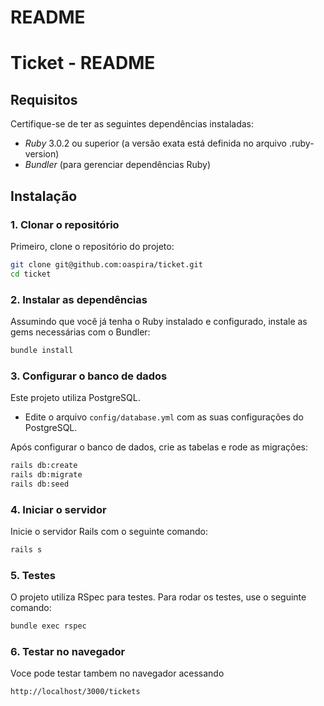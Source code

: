 # README

# Ticket - README

## Requisitos

Certifique-se de ter as seguintes dependências instaladas:

- *Ruby* 3.0.2 ou superior (a versão exata está definida no arquivo .ruby-version)
- *Bundler* (para gerenciar dependências Ruby)

## Instalação

### 1. Clonar o repositório

Primeiro, clone o repositório do projeto:

```bash
git clone git@github.com:oaspira/ticket.git
cd ticket
```

### 2. Instalar as dependências

Assumindo que você já tenha o Ruby instalado e configurado, instale as gems necessárias com o Bundler:

```bash
bundle install
```

### 3. Configurar o banco de dados

Este projeto utiliza PostgreSQL.

- Edite o arquivo `config/database.yml` com as suas configurações do PostgreSQL.

Após configurar o banco de dados, crie as tabelas e rode as migrações:

```bash
rails db:create
rails db:migrate
rails db:seed
```

### 4. Iniciar o servidor

Inicie o servidor Rails com o seguinte comando:

```bash
rails s
```

### 5. Testes

O projeto utiliza RSpec para testes. Para rodar os testes, use o seguinte comando:

```bash
bundle exec rspec
```

### 6. Testar no navegador

Voce pode testar tambem no navegador acessando

```bash
http://localhost/3000/tickets
```
